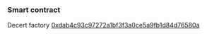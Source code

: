 ### **Smart contract**
Decert factory [0xdab4c93c97272a1bf3f3a0ce5a9fb1d84d76580a](https://testnet.bscscan.com/address/0xdab4c93c97272a1bf3f3a0ce5a9fb1d84d76580a)
